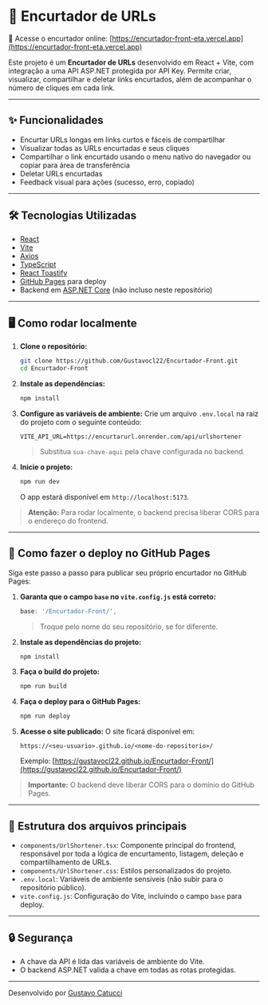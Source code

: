 # 🔗 Encurtador de URLs

🔗 Acesse o encurtador online: [https://encurtador-front-eta.vercel.app](https://encurtador-front-eta.vercel.app)

Este projeto é um **Encurtador de URLs** desenvolvido em React + Vite, com integração a uma API ASP.NET protegida por API Key. Permite criar, visualizar, compartilhar e deletar links encurtados, além de acompanhar o número de cliques em cada link.

---

## ✨ Funcionalidades

- Encurtar URLs longas em links curtos e fáceis de compartilhar
- Visualizar todas as URLs encurtadas e seus cliques
- Compartilhar o link encurtado usando o menu nativo do navegador ou copiar para área de transferência
- Deletar URLs encurtadas
- Feedback visual para ações (sucesso, erro, copiado)

---

## 🛠️ Tecnologias Utilizadas

- [React](https://react.dev/)
- [Vite](https://vitejs.dev/)
- [Axios](https://axios-http.com/)
- [TypeScript](https://www.typescriptlang.org/)
- [React Toastify](https://fkhadra.github.io/react-toastify/)
- [GitHub Pages](https://pages.github.com/) para deploy
- Backend em [ASP.NET Core](https://dotnet.microsoft.com/en-us/apps/aspnet) (não incluso neste repositório)

---

## 🖥️ Como rodar localmente

1. **Clone o repositório:**
   ```bash
   git clone https://github.com/Gustavocl22/Encurtador-Front.git
   cd Encurtador-Front
   ```

2. **Instale as dependências:**
   ```bash
   npm install
   ```

3. **Configure as variáveis de ambiente:**
   Crie um arquivo `.env.local` na raiz do projeto com o seguinte conteúdo:
   ```
   VITE_API_URL=https://encurtarurl.onrender.com/api/urlshortener

   ```
   > Substitua `sua-chave-aqui` pela chave configurada no backend.

4. **Inicie o projeto:**
   ```bash
   npm run dev
   ```
   O app estará disponível em `http://localhost:5173`.

> **Atenção:** Para rodar localmente, o backend precisa liberar CORS para o endereço do frontend.

---

## 🚀 Como fazer o deploy no GitHub Pages

Siga este passo a passo para publicar seu próprio encurtador no GitHub Pages:

1. **Garanta que o campo `base` no `vite.config.js` está correto:**
   ```js
   base: '/Encurtador-Front/',
   ```
   > Troque pelo nome do seu repositório, se for diferente.

2. **Instale as dependências do projeto:**
   ```bash
   npm install
   ```

3. **Faça o build do projeto:**
   ```bash
   npm run build
   ```

4. **Faça o deploy para o GitHub Pages:**
   ```bash
   npm run deploy
   ```

5. **Acesse o site publicado:**
   O site ficará disponível em:
   ```
   https://<seu-usuario>.github.io/<nome-do-repositorio>/
   ```
   Exemplo: [https://gustavocl22.github.io/Encurtador-Front/](https://gustavocl22.github.io/Encurtador-Front/)

> **Importante:** O backend deve liberar CORS para o domínio do GitHub Pages.

---

## 📁 Estrutura dos arquivos principais

- `components/UrlShortener.tsx`: Componente principal do frontend, responsável por toda a lógica de encurtamento, listagem, deleção e compartilhamento de URLs.
- `components/UrlShortener.css`: Estilos personalizados do projeto.
- `.env.local`: Variáveis de ambiente sensíveis (não subir para o repositório público).
- `vite.config.js`: Configuração do Vite, incluindo o campo `base` para deploy.

---

## 🔒 Segurança


- A chave da API é lida das variáveis de ambiente do Vite.
- O backend ASP.NET valida a chave em todas as rotas protegidas.

---


Desenvolvido por [Gustavo Catucci](https://github.com/Gustavocl22)